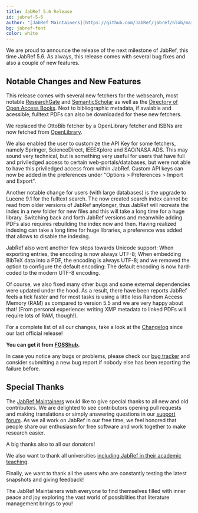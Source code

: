 ```yaml
---
title: JabRef 5.6 Release
id: jabref-5-6
author: "[JabRef Maintainers](https://github.com/JabRef/jabref/blob/main/MAINTAINERS)"
bg: jabref-font
color: white
---
```


We are proud to announce the release of the next milestone of JabRef, this time JabRef 5.6. As always, this release comes with several bug fixes and also a couple of new features.

## Notable Changes and New Features

This release comes with several new fetchers for the websearch, most notable [ResearchGate](https://www.researchgate.net/) and [SemanticScholar](https://www.semanticscholar.org/) as well as the [Directory of Open Access Books](https://doabooks.org/). Next to bibliographic metadata, if avaiable and acessible, fulltext PDFs can also be downloaded for these new fetchers.

We replaced the OttoBib fetcher by a OpenLibrary fetcher and ISBNs are now fetched from [OpenLibrary](https://openlibrary.org/dev/docs/api/books).

We also enabled the user to customize the API Key for some fetchers, namely Springer, ScienceDirect, IEEEXplore and SAO/NASA ADS. This may sound very technical, but is something very useful for users that have full and priviledged access to certain web-portals/databases, but were not able to have this priviledged access from within JabRef. Custom API keys can now be added in the preferences under "Options > Preferences > Import and Export".

Another notable change for users (with large databases) is the upgrade to Lucene 9.1 for the fulltext search. The now created search index cannot be read from older versions of JabRef anylonger, thus JabRef will recreate the index in a new folder for new files and this will take a long time for a huge library. Switching back and forth JabRef versions and meanwhile adding PDFs also requires rebuilding the index now and then. Having realized indexing can take a long time for huge libraries, a preference was added that allows to disable the indexing.

JabRef also went another few steps towards Unicode support: When exporting entries, the encoding is now always UTF-8; When embedding BibTeX data into a PDF, the encoding is always UTF-8; and we removed the option to configure the default encoding: The default encoding is now hard-coded to the modern UTF-8 encoding.

Of course, we also fixed many other bugs and some external dependencies were updated under the hood. As a result, there have been reports JabRef feels a tick faster and for most tasks is using a little less Random Access Memory (RAM) as compared to version 5.5 and we are very happy about that! (From personal experience: writing XMP metadata to linked PDFs will require lots of RAM, though!).

For a complete list of all our changes, take a look at the [Changelog](https://github.com/JabRef/jabref/blob/main/CHANGELOG.md) since our last official release!

**You can get it from [FOSShub](https://www.fosshub.com/JabRef.html).**

In case you notice any bugs or problems, please check our [bug tracker](https://github.com/JabRef/jabref/issues) and consider submitting a new bug report if nobody else has been reporting the failure before.

## Special Thanks

The [JabRef Maintainers](https://github.com/JabRef/jabref/blob/main/MAINTAINERS) would like to give special thanks to all new and old contributors. We are delighted to see contributors opening pull requests and making translations or simply answering questions in our [support forum](https://discourse.jabref.org/).
As we all work on JabRef in our free time, we feel honored that people share our enthusiasm for free software and work together to make research easier.

A big thanks also to all our donators!

We also want to thank all universities [including JabRef in their academic teaching](https://devdocs.jabref.org/teaching).

Finally, we want to thank all the users who are constantly testing the latest snapshots and giving feedback!

The JabRef Maintainers wish everyone to find themselves filled with inner peace and joy exploring the vast world of possiblities that literature management brings to you!
